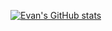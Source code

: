 [![Evan's GitHub stats](https://github-readme-stats.vercel.app/api?username=anuraghazra)](https://github.com/evanhuang117/github-readme-stats)
